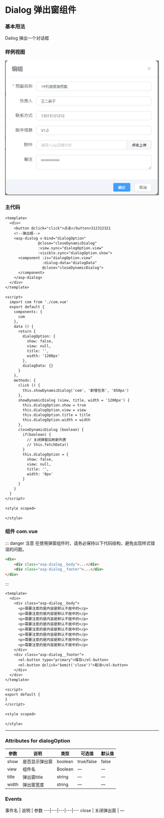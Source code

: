 # Dialog 弹出窗组件

### 基本用法

Dailog 弹出一个对话框

### 样例视图

![Alt text](../images/dialog/dialog-new.jpg)


### 主代码

```vue
<template>
  <div>
    <button @click="click">点击</button>312312321
    <!--弹出框-->
    <asp-dialog v-bind="dialogOption"
               @close="closeDynamicDialog"
               :view.sync="dialogOption.view"
               :visible.sync="dialogOption.show">
      <component :is="dialogOption.view"
                 :dialog-data="dialogData"
                 @close="closeDynamicDialog">
      </component>
    </asp-dialog>
  </div>
</template>

<script>
  import com from './com.vue'
  export default {
    components: {
      com
    },
    data () {
      return {
        dialogOption: {
          show: false,
          view: null,
          title: '',
          width: '1200px'
        },
        dialogData: {}
      }
    },
    methods: {
      click () {
        this.showDynamicDialog('com', '新增任务', '850px')
      },
      showDynamicDialog (view, title, width = '1200px') {
        this.dialogOption.show = true
        this.dialogOption.view = view
        this.dialogOption.title = title
        this.dialogOption.width = width
      },
      closeDynamicDialog (boolean) {
        if(boolean) {
          // 关闭弹窗后刷新列表
          // this.fetchData()
        }
        this.dialogOption = {
          show: false,
          view: null,
          title: '',
          width: '0px'
        }
      }
    }
  }
</script>

<style scoped>

</style>

```


### 组件 com.vue

::: danger 注意
在使用弹窗组件时，请务必保持以下代码结构，避免出现样式错误的问题。

```html
<div>
    <div class="asp-dialog__body">...</div>
    <div class="asp-dialog__footer">...</div>
</div>
```
:::

```vue
<template>
  <div>
    <div class="asp-dialog__body">
      <p>需要注意的是内容是默认不居中的</p>
      <p>需要注意的是内容是默认不居中的</p>
      <p>需要注意的是内容是默认不居中的</p>
      <p>需要注意的是内容是默认不居中的</p>
      <p>需要注意的是内容是默认不居中的</p>
      <p>需要注意的是内容是默认不居中的</p>
      <p>需要注意的是内容是默认不居中的</p>
      <p>需要注意的是内容是默认不居中的</p>
    </div>
    <div class="asp-dialog__footer">
      <el-button type="primary">保存</el-button>
      <el-button @click="$emit('close')">取消</el-button>
    </div>
  </div>
</template>

<script>
export default {
}
</script>

<style scoped>

</style>

```

<hr/>

### Attributes for dialogOption 

参数 | 说明 | 类型 | 可选值 | 默认值
---|---|---|---|---
show | 是否显示弹出窗 | boolean | true/false | false
view | 组件名 | Boolean | — | —
title | 弹出窗title | string | — | —
width | 弹出窗宽度 | string | — | —

### Events

事件名 | 说明 | 参数 
---|---|---|---|---
close | 关闭弹出窗 | —
